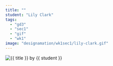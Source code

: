 ```yaml
---
title: ""
student: "Lily Clark"
tags:
  - "gd3"
  - "sec1"
  - "gif"
  - "wk1"
image: "designamation/wk1sec1/lily-clark.gif"
---
```


<img src="{{urls.media}}/{{ image }}" alt="{{ title }}"/>
by {{ student }}

